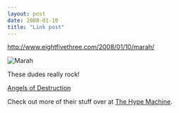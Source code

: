 ```yaml
---
layout: post
date: 2008-01-10
title: "Link post"
---
```

<http://www.eightfivethree.com/2008/01/10/marah/>


<p><img src="http://www.eightfivethree.com/wp-content/uploads/2008/01/marah.jpg" alt="Marah" title=""></p> <p>These dudes really rock!</p> <p><a href="http://www.saladdaysmusic.net/MP3%27s/Jan%208th%20pics/Marah_-_Angels_of_Destruction!.mp3" title="">Angels of Destruction</a></p> <p>Check out more of their stuff over at <a href="http://hypem.com/search/marah/1/" title="marah / Hype Machine MP3 Blog Search: Tracks">The Hype Machine</a>.</p>
